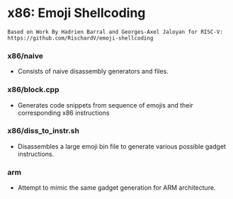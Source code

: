 # x86: Emoji Shellcoding

```
Based on Work By Hаdrien Ваrrаl and Georges-Axel Jaloyan for RISC-V: https://github.com/RischardV/emoji-shellcoding
```

### x86/naive
- Consists of naive disassembly generators and files.

### x86/block.cpp
- Generates code snippets from sequence of emojis and their corresponding x86 instructions

### x86/diss_to_instr.sh
- Disassembles a large emoji bin file to generate various possible gadget instructions.

### arm
- Attempt to mimic the same gadget generation for ARM architecture.
  
